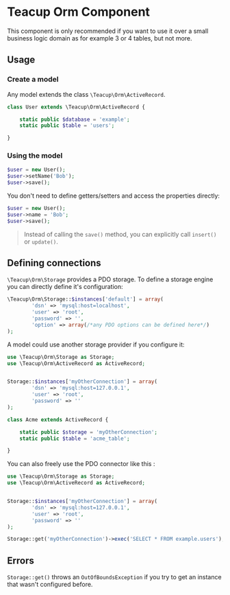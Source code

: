 # Teacup Orm Component

This component is only recommended if you want to use it over a small business logic domain
as for example 3 or 4 tables, but not more.

## Usage

### Create a model

Any model extends the class `\Teacup\Orm\ActiveRecord`.

```php
class User extends \Teacup\Orm\ActiveRecord {

	static public $database = 'example';
	static public $table = 'users';

}
```

### Using the model

```php
$user = new User();
$user->setName('Bob');
$user->save();
```

You don't need to define getters/setters and access the properties directly:

```php
$user = new User();
$user->name = 'Bob';
$user->save();
```

> Instead of calling the `save()` method, you can explicitly call `insert()` or `update()`.

## Defining connections

`\Teacup\Orm\Storage` provides a PDO storage. To define a storage engine you can directly define it's configuration:

```php
\Teacup\Orm\Storage::$instances['default'] = array(
    	'dsn' => 'mysql:host=localhost',
    	'user' => 'root',
    	'password' => '',
    	'option' => array(/*any PDO options can be defined here*/)
);
```

A model could use another storage provider if you configure it:

```php
use \Teacup\Orm\Storage as Storage;
use \Teacup\Orm\ActiveRecord as ActiveRecord;


Storage::$instances['myOtherConnection'] = array(
    	'dsn' => 'mysql:host=127.0.0.1',
    	'user' => 'root',
    	'password' => ''
);

class Acme extends ActiveRecord {

    static public $storage = 'myOtherConnection';
    static public $table = 'acme_table';

}
```

You can also freely use the PDO connector like this :

```php
use \Teacup\Orm\Storage as Storage;
use \Teacup\Orm\ActiveRecord as ActiveRecord;


Storage::$instances['myOtherConnection'] = array(
    	'dsn' => 'mysql:host=127.0.0.1',
    	'user' => 'root',
    	'password' => ''
);

Storage::get('myOtherConnection')->exec('SELECT * FROM example.users');
```

## Errors

`Storage::get()` throws an `OutOfBoundsException` if you try to get an instance that wasn't configured before.